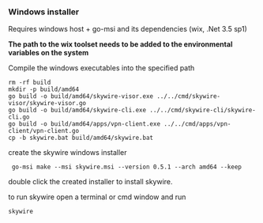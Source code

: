 ### Windows installer

Requires windows host + go-msi and its dependencies (wix, .Net 3.5 sp1)

**The path to the wix toolset needs to be added to the environmental variables on the system**

Compile the windows executables into the specified path

```
rm -rf build
mkdir -p build/amd64
go build -o build/amd64/skywire-visor.exe ../../cmd/skywire-visor/skywire-visor.go
go build -o build/amd64/skywire-cli.exe ../../cmd/skywire-cli/skywire-cli.go
go build -o build/amd64/apps/vpn-client.exe ../../cmd/apps/vpn-client/vpn-client.go
cp -b skywire.bat build/amd64/skywire.bat
```

create the skywire windows installer

```
 go-msi make --msi skywire.msi --version 0.5.1 --arch amd64 --keep
```

double click the created installer to install skywire.

to run skywire open a terminal or cmd window and run

```
skywire
```

